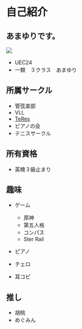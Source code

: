 # **自己紹介**
## あまゆりです。
![](https://cdn.wikiwiki.jp/to/w/genshinwiki/%E8%83%A1%E6%A1%83/::ref/%E8%83%A1%E6%A1%83500.webp.webp?rev=b1d1639e7f2ba6c225005de43130dbfa&t=20221018181806)

- UEC24　
- 一類　３クラス　あまゆり

## **所属サークル**

- 管弦楽部
- VLL 
- [TeRes](http://www.teres.club.uec.ac.jp/)
- ピアノの会
- テニスサークル

## **所有資格**

- 英検３級止まり

## **趣味**

- ゲーム
  - 原神
  - 第五人格
  - コンパス
  - Ster Rail

- ピアノ
- チェロ
- 耳コピ

## **推し**
- 胡桃
- めぐみん